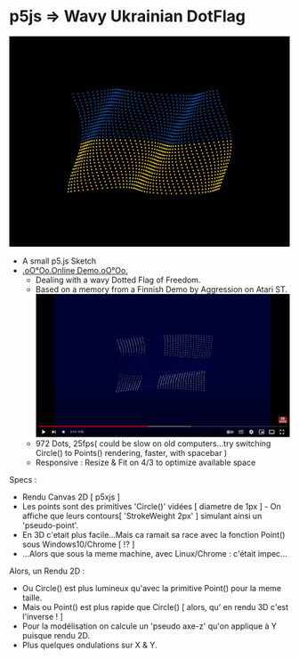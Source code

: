 # p5js => Wavy Ukrainian DotFlag

![DotFlag](https://github.com/CaptainFurax/p5js-Wavy-DotFlag/blob/main/WavyFlag.jpg)

+ A small p5.js Sketch
+ [.oO°Oo.Online Demo.oO°Oo.](https://captainfurax.github.io/p5js-Wavy-DotFlag/)
  + Dealing with a wavy Dotted Flag of Freedom.
  + Based on a memory from a Finnish Demo by Aggression on Atari ST.![DotFlag](https://github.com/CaptainFurax/p5js-Wavy-DotFlag/blob/main/Aggression-Flag.png)
  + 972 Dots, 25fps( could be slow on old computers...try switching Circle() to Points() rendering, faster, with spacebar )
  + Responsive : Resize & Fit on 4/3 to optimize available space

Specs : 
+ Rendu Canvas 2D [ p5xjs ]
+ Les points sont des primitives 'Circle()' vidées [ diametre de 1px ] - On affiche que leurs contours[ 'StrokeWeight 2px' ] simulant ainsi un 'pseudo-point'.
+ En 3D c'etait plus facile...Mais ca ramait sa race avec la fonction Point() sous Windows10/Chrome [ !? ]
+ ...Alors que sous la meme machine, avec Linux/Chrome : c'était impec...

Alors, un Rendu 2D :
+ Ou Circle() est plus lumineux qu'avec la primitive Point() pour la meme taille.
+ Mais ou Point() est plus rapide que Circle() [ alors, qu'  en rendu 3D c'est l'inverse ! ]
+ Pour la modélisation on calcule un 'pseudo axe-z' qu'on applique à Y puisque rendu 2D.
+ Plus quelques ondulations sur X & Y.






